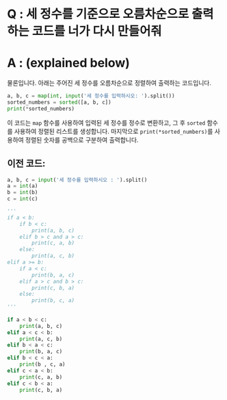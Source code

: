 # Q : 세 정수를 기준으로 오름차순으로 출력하는 코드를 너가 다시 만들어줘 

# A : (explained below)
물론입니다. 아래는 주어진 세 정수를 오름차순으로 정렬하여 출력하는 코드입니다.

```python
a, b, c = map(int, input('세 정수를 입력하시오: ').split())
sorted_numbers = sorted([a, b, c])
print(*sorted_numbers)
```

이 코드는 `map` 함수를 사용하여 입력된 세 정수를 정수로 변환하고, 그 후 `sorted` 함수를 사용하여 정렬된 리스트를 생성합니다. 마지막으로 `print(*sorted_numbers)`를 사용하여 정렬된 숫자를 공백으로 구분하여 출력합니다.

## 이전 코드:

```python
a, b, c = input('세 정수를 입력하시오 : ').split()
a = int(a)
b = int(b)
c = int(c)

'''
if a < b:
    if b < c:
        print(a, b, c)
    elif b > c and a > c:
        print(c, a, b)
    else:
        print(a, c, b)
elif a >= b:
    if a < c:
        print(b, a, c)
    elif a > c and b > c:
        print(c, b, a)
    else:
        print(b, c, a)
'''
  
if a < b < c:
    print(a, b, c)
elif a < c < b:
    print(a, c, b)
elif b < a < c:
    print(b, a, c)
elif b < c < a:
    print(b , c, a)
elif c < a < b:
    print(c, a, b)
elif c < b < a:
    print(c, b, a)
```

